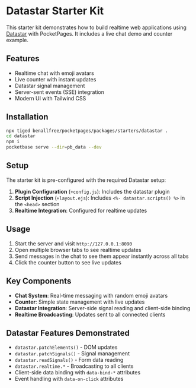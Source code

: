 # Datastar Starter Kit

This starter kit demonstrates how to build realtime web applications using [Datastar](https://github.com/starfederation/datastar) with PocketPages. It includes a live chat demo and counter example.

## Features

- Realtime chat with emoji avatars
- Live counter with instant updates
- Datastar signal management
- Server-sent events (SSE) integration
- Modern UI with Tailwind CSS

## Installation

```bash
npx tiged benallfree/pocketpages/packages/starters/datastar .
cd datastar
npm i
pocketbase serve --dir=pb_data --dev
```

## Setup

The starter kit is pre-configured with the required Datastar setup:

1. **Plugin Configuration** (`+config.js`): Includes the datastar plugin
2. **Script Injection** (`+layout.ejs`): Includes `<%- datastar.scripts() %>` in the `<head>` section
3. **Realtime Integration**: Configured for realtime updates

## Usage

1. Start the server and visit `http://127.0.0.1:8090`
2. Open multiple browser tabs to see realtime updates
3. Send messages in the chat to see them appear instantly across all tabs
4. Click the counter button to see live updates

## Key Components

- **Chat System**: Real-time messaging with random emoji avatars
- **Counter**: Simple state management with live updates
- **Datastar Integration**: Server-side signal reading and client-side binding
- **Realtime Broadcasting**: Updates sent to all connected clients

## Datastar Features Demonstrated

- `datastar.patchElements()` - DOM updates
- `datastar.patchSignals()` - Signal management
- `datastar.readSignals()` - Form data reading
- `datastar.realtime.*` - Broadcasting to all clients
- Client-side data binding with `data-bind-*` attributes
- Event handling with `data-on-click` attributes
